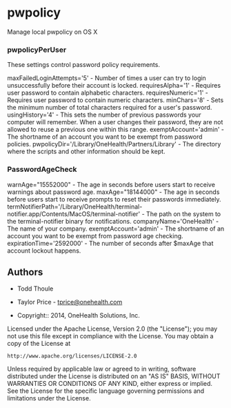 pwpolicy
========

Manage local pwpolicy on OS X

### pwpolicyPerUser

These settings control password policy requirements.

maxFailedLoginAttempts='5' - Number of times a user can try to login unsuccessfully before their account is locked.
requiresAlpha='1' - Requires user password to contain alphabetic characters.
requiresNumeric='1' - Requires user password to contain numeric characters.
minChars='8' - Sets the minimum number of total characters required for a user's password.
usingHistory='4' - This sets the number of previous passwords your computer will remember. When a user changes their password, they are not allowed to reuse a previous one within this range.
exemptAccount='admin' - The shortname of an account you want to be exempt from password policies.
pwpolicyDir='/Library/OneHealth/Partners/Library' - The directory where the scripts and other information should be kept.

### PasswordAgeCheck

warnAge="15552000" - The age in seconds before users start to receive warnings about password age.
maxAge="18144000" - The age in seconds before users start to receive prompts to reset their passwords immediately.
termNotifierPath='/Library/OneHealth/terminal-notifier.app/Contents/MacOS/terminal-notifier' - The path on the system to the terminal-notifier binary for notifications.
companyName='OneHealth' - The name of your company.
exemptAccount='admin' - The shortname of an account you want to be exempt from password age checking.
expirationTime='2592000' - The number of seconds after $maxAge that account lockout happens.

## Authors

* Todd Thoule
* Taylor Price - tprice@onehealth.com

* Copyright:: 2014, OneHealth Solutions, Inc.

Licensed under the Apache License, Version 2.0 (the "License");
you may not use this file except in compliance with the License.
You may obtain a copy of the License at

    http://www.apache.org/licenses/LICENSE-2.0

Unless required by applicable law or agreed to in writing, software
distributed under the License is distributed on an "AS IS" BASIS,
WITHOUT WARRANTIES OR CONDITIONS OF ANY KIND, either express or implied.
See the License for the specific language governing permissions and
limitations under the License.
